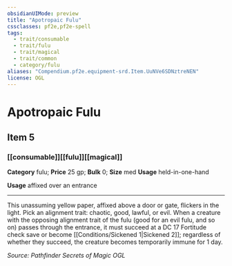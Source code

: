 ```yaml
---
obsidianUIMode: preview
title: "Apotropaic Fulu"
cssclasses: pf2e,pf2e-spell
tags:
  - trait/consumable
  - trait/fulu
  - trait/magical
  - trait/common
  - category/fulu
aliases: "Compendium.pf2e.equipment-srd.Item.UuNVe6SDNztreNEN"
license: OGL
---
```

# Apotropaic Fulu
## Item 5
### [[consumable]][[fulu]][[magical]]

**Category** fulu; 
**Price** 25 gp; 
**Bulk** 0; **Size** med
**Usage** held-in-one-hand

**Usage** affixed over an entrance

* * *

This unassuming yellow paper, affixed above a door or gate, flickers in the light. Pick an alignment trait: chaotic, good, lawful, or evil. When a creature with the opposing alignment trait of the fulu (good for an evil fulu, and so on) passes through the entrance, it must succeed at a DC 17 Fortitude check save or become [[Conditions/Sickened 1|Sickened 2]]; regardless of whether they succeed, the creature becomes temporarily immune for 1 day.

*Source: Pathfinder Secrets of Magic*
*OGL*